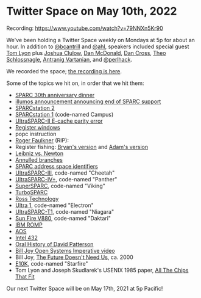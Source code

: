 # Twitter Space on May 10th, 2022

Recording: https://www.youtube.com/watch?v=79NNXn5Kr90

We've been holding a Twitter Space weekly on Mondays at 5p for about an hour. In addition to [@bcantrill](https://twitter.com/bcantrill) and [@ahl](https://twitter.com/ahl), speakers included special guest [Tom Lyon](https://twitter.com/aka_pugs) plus [Joshua Clulow](https://twitter.com/jmclulow), [Dan McDonald](https://twitter.com/kebesays), [Dan Cross](https://twitter.com/dancrossnyc), [Theo Schlossnagle](https://twitter.com/postwait), [Antranig Vartanian](https://twitter.com/antranigv), and [@perlhack](https://twitter.com/perlhack).

We recorded the space; [the recording is here](https://youtu.be/79NNXn5Kr90).

Some of the topics we hit on, in order that we hit them:

-   [SPARC 30th anniversary dinner](https://twitter.com/aka_pugs/status/1391238774978347010)
-   [illumos announcement announcing end of SPARC support](https://github.com/illumos/ipd/blob/master/ipd/0019/README.md)
-   [SPARCstation 2](https://en.wikipedia.org/wiki/SPARCstation_2)
-   [SPARCstation 1](https://en.wikipedia.org/wiki/SPARCstation) (code-named Campus)
-   [UltraSPARC-II E-cache parity error](https://www.theregister.com/2001/03/07/sun_suffers_ultrasparc_ii_cache/)
-   [Register windows](https://en.wikipedia.org/wiki/Register_window)
-   popc instruction
-   [Roger Faulkner](https://thenewstack.io/remembering-roger-faulkner/) (RIP):
-   Register fishing: [Bryan's version](http://dtrace.org/blogs/bmc/2005/01/25/solaris-10-revealed/) and [Adam's version](https://github.com/illumos/illumos-gate/blob/eee96f107560ac00d5cc32e4aa8a02376aaf19d4/usr/src/uts/sparc/dtrace/dtrace_asm.s#L430)
-   [Leibniz vs. Newton](https://en.wikipedia.org/wiki/Leibniz%E2%80%93Newton_calculus_controversy)
-   [Annulled branches](https://stackoverflow.com/questions/604119/how-is-an-annulled-branch-different-from-a-regular-branch) 
-   [SPARC address space identifiers](https://stackoverflow.com/questions/11743464/what-is-the-corresponding-register-in-sparc-architecture-for-x86-cr3)
-   [UltraSPARC-III](https://en.wikipedia.org/wiki/UltraSPARC_III), code-named "Cheetah"
-   [UltraSPARC-IV+](https://en.wikipedia.org/wiki/UltraSPARC_IV), code-named "Panther"
-   [SuperSPARC](https://en.wikipedia.org/wiki/SuperSPARC), code-named "Viking"
-   [TurboSPARC](https://en.wikipedia.org/wiki/TurboSPARC)
-   [Ross Technology](https://en.wikipedia.org/wiki/Ross_Technology)
-   [Ultra 1](https://en.wikipedia.org/wiki/Ultra_1), code-named "Electron"
-   [UltraSPARC-T1](https://en.wikipedia.org/wiki/UltraSPARC_T1), code-named "Niagara"
-   [Sun Fire V880](https://en.wikipedia.org/wiki/Sun_Fire), code-named "Daktari"
-   [IBM ROMP](https://en.wikipedia.org/wiki/IBM_ROMP)
-   [AOS](https://en.wikipedia.org/wiki/IBM_RT_PC)
-   [Intel 432](http://dtrace.org/blogs/bmc/2008/07/18/revisiting-the-intel-432/)
-   [Oral History of David Patterson](http://archive.computerhistory.org/resources/access/text/2012/04/102658154-05-01-acc.pdf) 
-   [Bill Joy Open Systems Imperative video](https://twitter.com/antranigv/status/1391923857750122496) 
-   Bill Joy, [The Future Doesn't Need Us](https://www.wired.com/2000/04/joy-2/), ca. 2000
-   [E10K](https://en.wikipedia.org/wiki/Sun_Enterprise#Enterprise_10000), code-named "Starfire"
-   Tom Lyon and Joseph Skudlarek's USENIX 1985 paper, [All The Chips That Fit](https://drive.google.com/file/d/1jVG5YXw_1JNlDwpbLi58dW1dbEQLON3M/view)

Our next Twitter Space will be on May 17th, 2021 at 5p Pacific!
